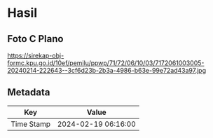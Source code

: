 # Hasil

## Foto C Plano

https://sirekap-obj-formc.kpu.go.id/10ef/pemilu/ppwp/71/72/06/10/03/7172061003005-20240214-222643--3cf6d23b-2b3a-4986-b63e-99e72ad43a97.jpg


## Metadata

| Key        | Value               |
| ---------- | ------------------- |
| Time Stamp | 2024-02-19 06:16:00 |



